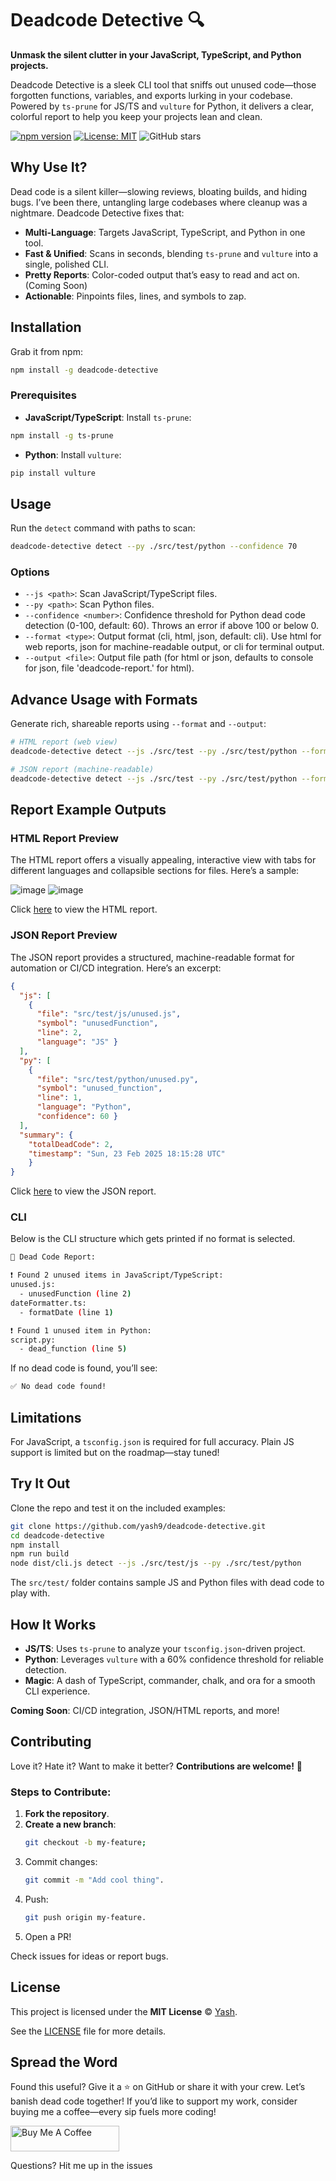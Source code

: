 # Deadcode Detective 🔍

**Unmask the silent clutter in your JavaScript, TypeScript, and Python projects.**

Deadcode Detective is a sleek CLI tool that sniffs out unused code—those forgotten functions, variables, and exports lurking in your codebase. Powered by `ts-prune` for JS/TS and `vulture` for Python, it delivers a clear, colorful report to help you keep your projects lean and clean.

[![npm version](https://badge.fury.io/js/deadcode-detective.svg)](https://www.npmjs.com/package/deadcode-detective)
[![License: MIT](https://img.shields.io/badge/License-MIT-yellow.svg)](https://opensource.org/licenses/MIT)
![GitHub stars](https://img.shields.io/github/stars/rathi-yash/deadcode-detective.svg?style=social)


## Why Use It?

Dead code is a silent killer—slowing reviews, bloating builds, and hiding bugs. I’ve been there, untangling large codebases where cleanup was a nightmare. Deadcode Detective fixes that:
- **Multi-Language**: Targets JavaScript, TypeScript, and Python in one tool.
- **Fast & Unified**: Scans in seconds, blending `ts-prune` and `vulture` into a single, polished CLI.
- **Pretty Reports**: Color-coded output that’s easy to read and act on. (Coming Soon)
- **Actionable**: Pinpoints files, lines, and symbols to zap.


## Installation

Grab it from npm:

```bash
npm install -g deadcode-detective
```

### **Prerequisites**
- **JavaScript/TypeScript**: Install `ts-prune`:

```bash
npm install -g ts-prune
```

- **Python**: Install `vulture`:
```bash
pip install vulture
```


## Usage

Run the `detect` command with paths to scan:
```bash
deadcode-detective detect --py ./src/test/python --confidence 70
```

### **Options**
- `--js <path>`: Scan JavaScript/TypeScript files.
- `--py <path>`: Scan Python files.
- `--confidence <number>`: Confidence threshold for Python dead code detection (0-100, default: 60). Throws an error if above 100 or below 0.
- `--format <type>`: Output format (cli, html, json, default: cli). Use html for web reports, json for machine-readable output, or cli for terminal output.
- `--output <file>`: Output file path (for html or json, defaults to console for json, file 'deadcode-report.<format>' for html).

## Advance Usage with Formats

Generate rich, shareable reports using `--format` and `--output`:
```bash
# HTML report (web view)
deadcode-detective detect --js ./src/test --py ./src/test/python --format html --output report.html

# JSON report (machine-readable)
deadcode-detective detect --js ./src/test --py ./src/test/python --format json --output report.json
```

## Report Example Outputs

### HTML Report Preview
The HTML report offers a visually appealing, interactive view with tabs for different languages and collapsible sections for files. Here’s a sample:

![image](assests/html_report.png) ![image](assests/html_report_python.png)


Click [here](report.html) to view the HTML report.

### JSON Report Preview
The JSON report provides a structured, machine-readable format for automation or CI/CD integration. Here’s an excerpt:

```json
{
  "js": [
    { 
      "file": "src/test/js/unused.js", 
      "symbol": "unusedFunction", 
      "line": 2, 
      "language": "JS" }
  ],
  "py": [
    { 
      "file": "src/test/python/unused.py", 
      "symbol": "unused_function", 
      "line": 1, 
      "language": "Python", 
      "confidence": 60 }
  ],
  "summary": { 
    "totalDeadCode": 2, 
    "timestamp": "Sun, 23 Feb 2025 18:15:28 UTC" 
    }
}
```
Click [here](report.json) to view the JSON report.

### CLI
Below is the CLI structure which gets printed if no format is selected.

```bash
🔎 Dead Code Report:

❗ Found 2 unused items in JavaScript/TypeScript:
unused.js:
  - unusedFunction (line 2)
dateFormatter.ts:
  - formatDate (line 1)

❗ Found 1 unused item in Python:
script.py:
  - dead_function (line 5)
```

If no dead code is found, you’ll see:
```bash
✅ No dead code found!
```

## Limitations

For JavaScript, a `tsconfig.json` is required for full accuracy. Plain JS support is limited but on the roadmap—stay tuned!

## Try It Out

Clone the repo and test it on the included examples:
```bash
git clone https://github.com/yash9/deadcode-detective.git
cd deadcode-detective
npm install
npm run build
node dist/cli.js detect --js ./src/test/js --py ./src/test/python
```
The `src/test/` folder contains sample JS and Python files with dead code to play with.


## How It Works

- **JS/TS**: Uses `ts-prune` to analyze your `tsconfig.json`-driven project.
- **Python**: Leverages `vulture` with a 60% confidence threshold for reliable detection.
- **Magic**: A dash of TypeScript, commander, chalk, and ora for a smooth CLI experience.

**Coming Soon**: CI/CD integration, JSON/HTML reports, and more!

## Contributing

Love it? Hate it? Want to make it better? **Contributions are welcome!** 🚀  

### Steps to Contribute:
1. **Fork the repository**.
2. **Create a new branch**:  
   ```sh
   git checkout -b my-feature;
   ```
3. Commit changes:
   ```sh
   git commit -m "Add cool thing".
   ```
6. Push:
   ```sh
   git push origin my-feature.
   ```
8. Open a PR!

Check issues for ideas or report bugs.

## License

This project is licensed under the **MIT License** © [Yash](https://github.com/rathi-yash).  

See the [LICENSE](./LICENSE) file for more details.

## Spread the Word

Found this useful? Give it a ⭐ on GitHub or share it with your crew. Let’s banish dead code together! If you’d like to support my work, consider buying me a coffee—every sip fuels more coding!

<a href="https://www.buymeacoffee.com/yash.rathi" target="_blank"><img src="https://cdn.buymeacoffee.com/buttons/default-orange.png" alt="Buy Me A Coffee" height="41" width="174"></a>

Questions? Hit me up in the issues
